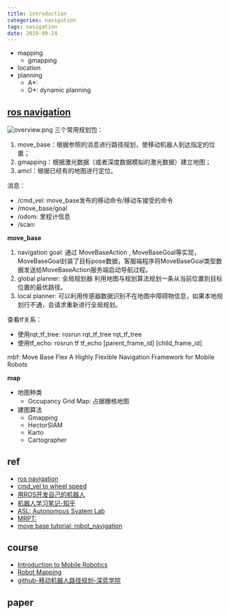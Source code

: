```yaml
---
title: introduction
categories: navigation
tags: navigation
date: 2019-09-24
---
```


- mapping
    - gmapping
- location
- planning
    - A*:
    - D*: dynamic planning

## [ros navigation](http://wiki.ros.org/navigation/)

![overview.png](https://cdn.jsdelivr.net/gh/YeeKal/img_land/blog/notes_img_backup/navigation/imgs/overview.png)
三个常用规划包：

1. move_base：根据参照的消息进行路径规划，使移动机器人到达指定的位置；
2. gmapping：根据激光数据（或者深度数据模拟的激光数据）建立地图；
3. amcl：根据已经有的地图进行定位。

消息：

- /cmd_vel: move_base发布的移动命令/移动车接受的命令
- /move_base/goal
- /odom: 里程计信息
- /scan:


**move_base**

1. navigation goal: 通过 MoveBaseAction , MoveBaseGoal等实现，MoveBaseGoal封装了目标pose数据，客服端程序将MoveBaseGoal类型数据发送给MoveBaseAction服务端启动导航过程。
2. global planner: 全局规划器 利用地图与规划算法规划一条从当前位置到目标位置的最优路径。
3. local planner: 可以利用传感器数据识别不在地图中障碍物信息，如果本地规划行不通，会请求重新进行全局规划。

查看tf关系：

- 使用rqt_tf_tree: rosrun rqt_tf_tree rqt_tf_tree
- 使用tf_echo: rosrun tf tf_echo [parent_frame_id] [child_frame_id]

mbf: Move Base Flex A Highly Flexible Navigation Framework for Mobile Robots

**map**

- 地图种类
    - Occupancy Grid Map: 占据栅格地图
- 建图算法
    - Gmapping
    - HectorSlAM
    - Karto
    - Cartographer

## ref

- [ros navigation](http://wiki.ros.org/navigation/)
- [cmd_vel to wheel speed](https://blog.csdn.net/heyijia0327/article/details/41823809)
- [用ROS开发自己的机器人](https://blog.csdn.net/heyijia0327/article/category/2768679)
- [机器人学习笔记-知乎](https://zhuanlan.zhihu.com/c_1112687943243862016)
- [ASL: Autonomous Syatem Lab](https://projects.asl.ethz.ch/datasets/doku.php?id=laserregistration:laserregistration)
- [MRPT: ](https://www.mrpt.org/)
- [move base tutorial: robot_navigation](https://github.com/KeoChi/robot_navigation)

## course

- [Introduction to Mobile Robotics](http://ais.informatik.uni-freiburg.de/teaching/ss19/robotics/)
- [Robot Mapping](http://ais.informatik.uni-freiburg.de/teaching/ws19/mapping/)
- [github-移动机器人路径规划-深蓝学院](https://github.com/Boyang--Li/Motion-Planning-Course)


## paper
